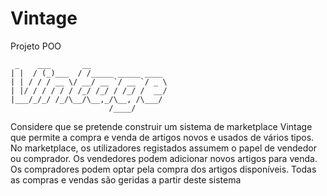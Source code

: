 # Vintage
Projeto POO
```
 _    ___       __                 
| |  / (_)___  / /_____ _____ ____ 
| | / / / __ \/ __/ __ `/ __ `/ _ \
| |/ / / / / / /_/ /_/ / /_/ /  __/
|___/_/_/ /_/\__/\__,_/\__, /\___/ 
                      /____/       
```
Considere que se pretende construir um sistema de marketplace Vintage que permite a compra e venda
de artigos novos e usados de vários tipos. No marketplace, os utilizadores registados assumem o papel de
vendedor ou comprador. Os vendedores podem adicionar novos artigos para venda. Os compradores podem
optar pela compra dos artigos disponíveis. Todas as compras e vendas são geridas a partir deste sistema
